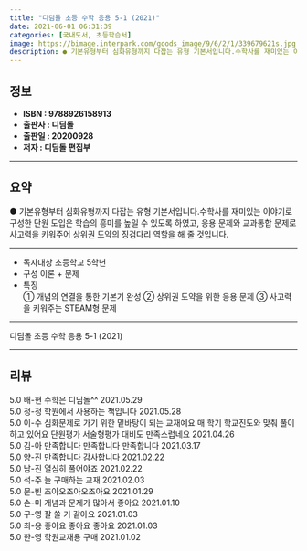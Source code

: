 ```yaml
---
title: "디딤돌 초등 수학 응용 5-1 (2021)"
date: 2021-06-01 06:31:39
categories: [국내도서, 초등학습서]
image: https://bimage.interpark.com/goods_image/9/6/2/1/339679621s.jpg
description: ● 기본유형부터 심화유형까지 다잡는 유형 기본서입니다.수학사를 재미있는 이야기로 구성한 단원 도입은 학습의 흥미를 높일 수 있도록 하였고, 응용 문제와 교과통합 문제로 사고력을 키워주어 상위권 도약의 징검다리 역할을 해 줄 것입니다.
---
```


## **정보**

- **ISBN : 9788926158913**
- **출판사 : 디딤돌**
- **출판일 : 20200928**
- **저자 : 디딤돌 편집부**

------



## **요약**

●  기본유형부터 심화유형까지 다잡는 유형 기본서입니다.수학사를 재미있는 이야기로 구성한 단원 도입은 학습의 흥미를 높일 수 있도록 하였고, 응용 문제와 교과통합 문제로 사고력을 키워주어 상위권 도약의 징검다리 역할을 해 줄 것입니다.

------

- 독자대상  초등학교 5학년
- 구성  이론 + 문제
- 특징  
① 개념의 연결을 통한 기본기 완성
② 상위권 도약을 위한 응용 문제
③ 사고력을 키워주는 STEAM형 문제

------


디딤돌 초등 수학 응용 5-1 (2021) 

------


## **리뷰** 

5.0 배-현 수학은 디딤돌^^ 2021.05.29 <br/>5.0 정-정 학원에서 사용하는 책입니다 2021.05.28 <br/>5.0 이-수 심화문제로 가기 위한 밑바탕이 되는 교재예요 매 학기 학교진도와 맞춰 풀이하고 있어요 단원평가 서술형평가 대비도 만족스럽네요 2021.04.26 <br/>5.0 김-아 만족합니다 만족합니다 만족합니다  2021.03.17 <br/>5.0 양-진 만족합니다 감사합니다  2021.02.22 <br/>5.0 남-진 열심히 풀어야죠 2021.02.22 <br/>5.0 석-주 늘 구매하는 교재 2021.02.03 <br/>5.0 문-빈 조아오조아오조아요 2021.01.29 <br/>5.0 손-미 개념과 문제가 많아서 좋아요 2021.01.10 <br/>5.0 구-영 잘 쓸 거 같아요 2021.01.03 <br/>5.0 최-용 좋아요 좋아요 좋아요 2021.01.03 <br/>5.0 한-영 학원교재용 구매 2021.01.02 <br/>